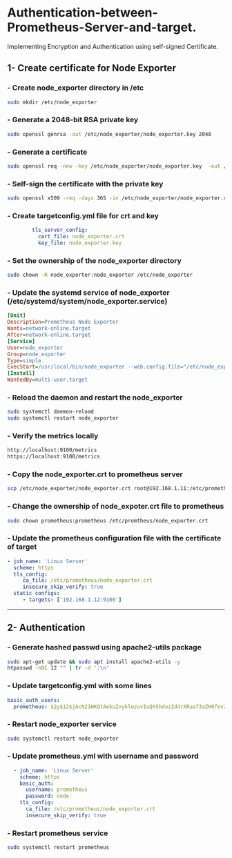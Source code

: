 # Authentication-between-Prometheus-Server-and-target.
Implementing Encryption and Authentication using self-signed Certificate.
## 1- Create certificate for Node Exporter
### - Create node_exporter directory in /etc
  ```sh
  sudo mkdir /etc/node_exporter
  ```
### - Generate a 2048-bit RSA private key
  ```sh       
  sudo openssl genrsa -out /etc/node_exporter/node_exporter.key 2048
  ```
### - Generate a certificate
  ```sh
  sudo openssl req -new -key /etc/node_exporter/node_exporter.key  -out /etc/node_exporter/node_exporter.csr
  ```
### - Self-sign the certificate with the private key
  ```sh        
  sudo openssl x509 -req -days 365 -in /etc/node_exporter/node_exporter.csr -signkey /etc/node_exporter/node_exporter.key -out /etc/node_exporter/node_exporter.crt
  ```
### - Create targetconfig.yml file for crt and key
  ```yaml        
          tls_server_config:
            cert_file: node_exporter.crt
            key_file: node_exporter.key
  ```
### - Set the ownership of the node_exporter directory 
   ```sh         
   sudo chown -R node_exporter:node_exporter /etc/node_exporter
   ```
### - Update the systemd service of node_exporter (/etc/systemd/system/node_exporter.service)
  ```ini
  [Unit]
  Description=Prometheus Node Exporter
  Wants=network-online.target
  After=network-online.target
  [Service]
  User=node_exporter
  Group=node_exporter
  Type=simple
  ExecStart=/usr/local/bin/node_exporter --web.config.file="/etc/node_exporter/targetconfig.yml"
  [Install]
  WantedBy=multi-user.target
  ```

### - Reload the daemon and restart the node_exporter
  ```sh
  sudo systemctl daemon-reload
  sudo systemctl restart node_exporter
  ```
### - Verify the metrics locally  
  ```sh
  http://localhost:9100/metrics 
  https://localhost:9100/metrics
  ```
### - Copy the node_exporter.crt to prometheus server
  ```sh
  scp /etc/node_exporter/node_exporter.crt root@192.168.1.11:/etc/prometheus
  ```
### - Change the ownership of node_expoter.crt file to prometheus 
  ```sh
  sudo chown prometheus:prometheus /etc/promtheus/node_exporter.crt
  ```
### - Update the prometheus configuration file with the certificate of target
  ```yml
  - job_name: 'Linux Server'
    scheme: https
    tls_config:
       ca_file: /etc/prometheus/node_exporter.crt
       insecure_skip_verify: true
    static_configs:
       - targets: ['192.168.1.12:9100']
  ```
----------------------------------------------------------------
## 2- Authentication
### - Generate hashed passwd using apache2-utils package
  ```sh
  sudo apt-get update && sudo apt install apache2-utils -y
  htpasswd -nBC 12 "" | tr -d ':\n'
  ```
### - Update targetconfig.yml with some lines
 ```yaml
 basic_auth_users:
   prometheus: $2y$12$jAcN21HKQtAekuZnyklezuvIuQXShduzId4rXRaa73aZH0fev2kzq
 ``` 
### - Restart node_exporter service
 ```sh
 sudo systemctl restart node_exporter
 ```
### - Update prometheus.yml with username and password

 ```yaml
   - job_name: 'Linux Server'
     scheme: https
     basic_auth:
       username: prometheus
       password: node
     tls_config:
       ca_file: /etc/prometheus/node_exporter.crt
       insecure_skip_verify: true
 ```
### - Restart prometheus service
 ```sh
 sudo systemctl restart prometheus
 ```


 
